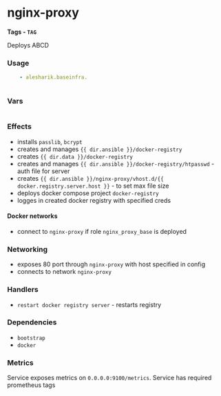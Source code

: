 # nginx-proxy
__Tags - `TAG`__

Deploys ABCD

### Usage
```yaml
    - alesharik.baseinfra.
```
```yaml

```

### Vars
```yaml
```

### Effects
- installs `passlib`, `bcrypt`
- creates and manages `{{ dir.ansible }}/docker-registry`
- creates `{{ dir.data }}/docker-registry`
- creates and manages `{{ dir.ansible }}/docker-registry/htpasswd` - auth file for server
- creates `{{ dir.ansible }}/nginx-proxy/vhost.d/{{ docker.registry.server.host }}` - to set max file size
- deploys docker compose project `docker-registry`
- logges in created docker registry with specified creds 

#### Docker networks
- connect to `nginx-proxy` if role `nginx_proxy_base` is deployed

### Networking
- exposes 80 port through `nginx-proxy` with host specified in config 
- connects to network `nginx-proxy`

### Handlers
- `restart docker registry server` - restarts registry

### Dependencies
- `bootstrap`
- `docker`

### Metrics
Service exposes metrics on `0.0.0.0:9100/metrics`. Service has required prometheus tags
